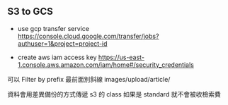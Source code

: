 
## S3 to GCS

* use gcp transfer service
https://console.cloud.google.com/transfer/jobs?authuser=1&project=project-id

* create aws iam access key
https://us-east-1.console.aws.amazon.com/iam/home#/security_credentials

可以 Filter by prefix 最前面別斜線
images/upload/article/

資料會用差異備份的方式傳遞
s3 的 class 如果是 standard 就不會被收檢索費